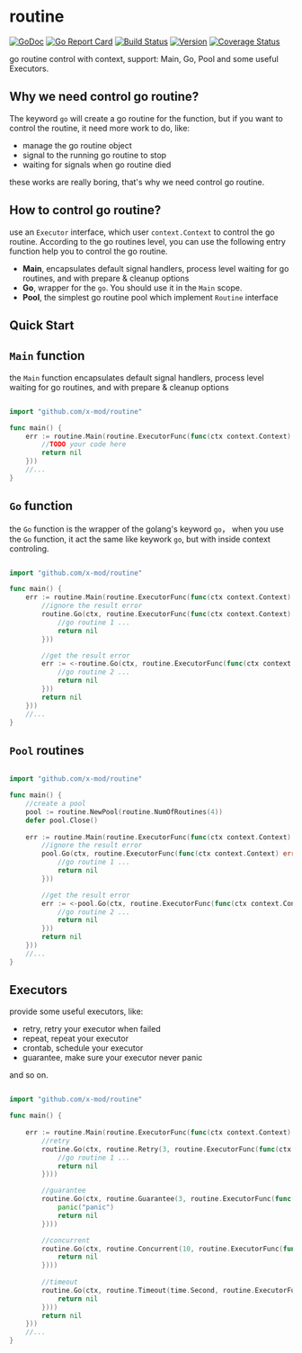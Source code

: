 routine
===
[![GoDoc](https://godoc.org/github.com/x-mod/routine?status.svg)](https://godoc.org/github.com/x-mod/routine) [![Go Report Card](https://goreportcard.com/badge/github.com/x-mod/routine)](https://goreportcard.com/report/github.com/x-mod/routine) [![Build Status](https://travis-ci.org/x-mod/routine.svg?branch=master)](https://travis-ci.org/x-mod/routine) [![Version](https://img.shields.io/github/tag/x-mod/routine.svg)](https://github.com/x-mod/routine/releases) [![Coverage Status](https://coveralls.io/repos/github/x-mod/routine/badge.svg?branch=master)](https://coveralls.io/github/x-mod/routine?branch=master)

go routine control with context, support: Main, Go, Pool and some useful Executors.

## Why we need control go routine?

The keyword `go` will create a go routine for the function, but if you want to control the routine, it need more work to do, like:

- manage the go routine object
- signal to the running go routine to stop 
- waiting for signals when go routine died

these works are really boring, that's why we need control go routine.

## How to control go routine?

use an `Executor` interface, which user `context.Context` to control the go routine. According to the go routines level, you can use the following entry function help you to control the go routine.

- **Main**, encapsulates default signal handlers, process level waiting for go routines, and with prepare & cleanup options
- **Go**, wrapper for the `go`. You should use it in the `Main` scope.	
- **Pool**, the simplest go routine pool which implement `Routine` interface

## Quick Start

## `Main` function

the `Main` function encapsulates default signal handlers, process level waiting for go routines, and with prepare & cleanup options

````go

import "github.com/x-mod/routine"

func main() {
	err := routine.Main(routine.ExecutorFunc(func(ctx context.Context) error {
		//TODO your code here
		return nil
	}))
	//...
}

````

## `Go` function

the `Go` function is the wrapper of the golang's keyword `go`， when you use the `Go` function, it act the same like keywork `go`, but with inside context controling.

````go

import "github.com/x-mod/routine"

func main() {
	err := routine.Main(routine.ExecutorFunc(func(ctx context.Context) error {
		//ignore the result error
		routine.Go(ctx, routine.ExecutorFunc(func(ctx context.Context) error {
			//go routine 1 ...
			return nil
		}))

		//get the result error
		err := <-routine.Go(ctx, routine.ExecutorFunc(func(ctx context.Context) error {
			//go routine 2 ...
			return nil
		}))
		return nil
	}))
	//...
}

````

## `Pool` routines

````go

import "github.com/x-mod/routine"

func main() {
	//create a pool
	pool := routine.NewPool(routine.NumOfRoutines(4))
	defer pool.Close()
	
	err := routine.Main(routine.ExecutorFunc(func(ctx context.Context) error {	
		//ignore the result error
		pool.Go(ctx, routine.ExecutorFunc(func(ctx context.Context) error {
			//go routine 1 ...
			return nil
		}))

		//get the result error
		err := <-pool.Go(ctx, routine.ExecutorFunc(func(ctx context.Context) error {
			//go routine 2 ...
			return nil
		}))
		return nil
	}))
	//...
}
````

## Executors

provide some useful executors, like:

- retry, retry your executor when failed
- repeat, repeat your executor
- crontab, schedule your executor
- guarantee, make sure your executor never panic

and so on.

````go

import "github.com/x-mod/routine"

func main() {
	
	err := routine.Main(routine.ExecutorFunc(func(ctx context.Context) error {	
		//retry
		routine.Go(ctx, routine.Retry(3, routine.ExecutorFunc(func(ctx context.Context) error {
			//go routine 1 ...
			return nil
		})))

		//guarantee
		routine.Go(ctx, routine.Guarantee(3, routine.ExecutorFunc(func(ctx context.Context) error {
			panic("panic")
			return nil
		})))

		//concurrent
		routine.Go(ctx, routine.Concurrent(10, routine.ExecutorFunc(func(ctx context.Context) error {
			return nil
		})))
	
		//timeout
		routine.Go(ctx, routine.Timeout(time.Second, routine.ExecutorFunc(func(ctx context.Context) error {
			return nil
		})))
		return nil
	}))
	//...
}
````